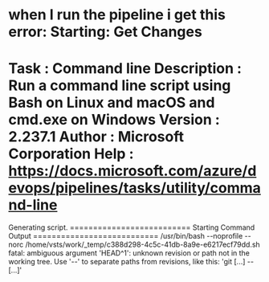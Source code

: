when I run the pipeline i get this error: Starting: Get Changes
==============================================================================
Task         : Command line
Description  : Run a command line script using Bash on Linux and macOS and cmd.exe on Windows
Version      : 2.237.1
Author       : Microsoft Corporation
Help         : https://docs.microsoft.com/azure/devops/pipelines/tasks/utility/command-line
==============================================================================
Generating script.
========================== Starting Command Output ===========================
/usr/bin/bash --noprofile --norc /home/vsts/work/_temp/c388d298-4c5c-41db-8a9e-e6217ecf79dd.sh
fatal: ambiguous argument 'HEAD^1': unknown revision or path not in the working tree.
Use '--' to separate paths from revisions, like this:
'git <command> [<revision>...] -- [<file>...]'
